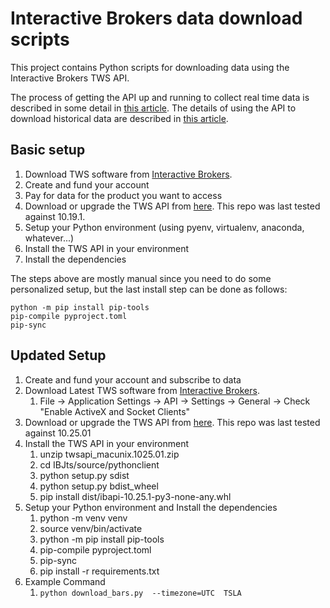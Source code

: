 # Interactive Brokers data download scripts

This project contains Python scripts for downloading data using the Interactive Brokers TWS API. 

The process of getting the API up and running to collect real time data is described in some detail in [this article](https://www.wrighters.io/how-to-connect-to-interactive-brokers-using-python/). The details of using the API to download historical data are described in [this article](https://www.wrighters.io/how-to-get-historical-market-data-from-interactive-brokers-using-python/).

## Basic setup

1. Download TWS software from [Interactive Brokers](https://www.interactivebrokers.com/). 
1. Create and fund your account
1. Pay for data for the product you want to access
1. Download or upgrade the TWS API from [here](https://interactivebrokers.github.io/). This repo was last tested against 10.19.1.
1. Setup your Python environment (using pyenv, virtualenv, anaconda, whatever...)
1. Install the TWS API in your environment 
1. Install the dependencies

The steps above are mostly manual since you need to do some personalized setup, but the last install step can be done as follows:

```
python -m pip install pip-tools
pip-compile pyproject.toml
pip-sync
```

## Updated Setup

1. Create and fund your account and subscribe to data
2. Download Latest TWS software from [Interactive Brokers](https://www.interactivebrokers.com/). 
   1. File -> Application Settings -> API -> Settings -> General -> Check "Enable ActiveX and Socket Clients" 
3. Download or upgrade the TWS API from [here](https://interactivebrokers.github.io/). This repo was last tested against 10.25.01
4. Install the TWS API in your environment 
   1. unzip twsapi_macunix.1025.01.zip
   2. cd IBJts/source/pythonclient
   3. python setup.py sdist
   4. python setup.py bdist_wheel
   5. pip install dist/ibapi-10.25.1-py3-none-any.whl
5. Setup your Python environment and Install the dependencies
   1. python -m venv venv
   2. source venv/bin/activate
   3. python -m pip install pip-tools
   4. pip-compile pyproject.toml
   5. pip-sync
   6. pip install -r requirements.txt
6. Example Command
   1. `python download_bars.py  --timezone=UTC  TSLA`
